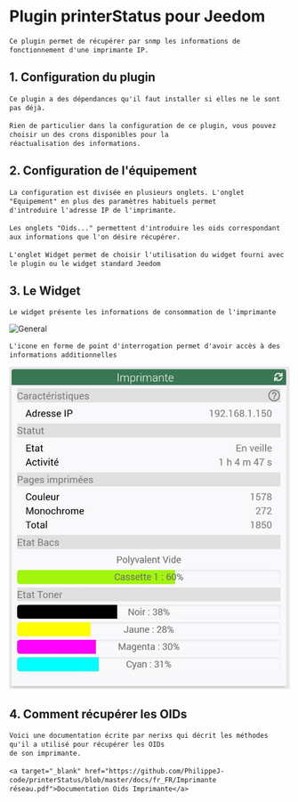 # Plugin printerStatus pour Jeedom

    Ce plugin permet de récupérer par snmp les informations de fonctionnement d'une imprimante IP.


## 1. Configuration du plugin

    Ce plugin a des dépendances qu'il faut installer si elles ne le sont pas déjà.

    Rien de particulier dans la configuration de ce plugin, vous pouvez choisir un des crons disponibles pour la
    réactualisation des informations.

## 2. Configuration de l'équipement

    La configuration est divisée en plusieurs onglets. L'onglet "Equipement" en plus des paramètres habituels permet 
    d'introduire l'adresse IP de l'imprimante.

    Les onglets "Oids..." permettent d'introduire les oids correspondant aux informations que l'on désire récupérer.

    L'onglet Widget permet de choisir l'utilisation du widget fourni avec le plugin ou le widget standard Jeedom

## 3. Le Widget 

    Le widget présente les informations de consommation de l'imprimante 

![General](../images/Vue_Caractéristiques.jpg "General")

    L'icone en forme de point d'interrogation permet d'avoir accès à des informations additionnelles

![Caract](../images/Vue_Générale.jpg "Caract")

## 4. Comment récupérer les OIDs

    Voici une documentation écrite par nerixs qui décrit les méthodes qu'il a utilisé pour récupérer les OIDs 
    de son imprimante.

    <a target="_blank" href="https://github.com/PhilippeJ-code/printerStatus/blob/master/docs/fr_FR/Imprimante réseau.pdf">Documentation Oids Imprimante</a>
    